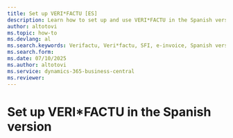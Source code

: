 ```yaml
---
title: Set up VERI*FACTU [ES]
description: Learn how to set up and use VERI*FACTU in the Spanish version of Business Central.
author: altotovi
ms.topic: how-to
ms.devlang: al
ms.search.keywords: Verifactu, Veri*factu, SFI, e-invoice, Spanish version
ms.search.form: 
ms.date: 07/10/2025
ms.author: altotovi
ms.service: dynamics-365-business-central
ms.reviewer: 
---
```


# Set up VERI*FACTU in the Spanish version

